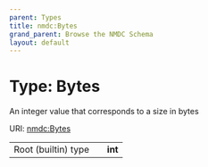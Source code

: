 ```yaml
---
parent: Types
title: nmdc:Bytes
grand_parent: Browse the NMDC Schema
layout: default
---
```


# Type: Bytes


An integer value that corresponds to a size in bytes

URI: [nmdc:Bytes](https://microbiomedata/meta/Bytes)

|  |  |  |
| --- | --- | --- |
| Root (builtin) type | | **int** |
